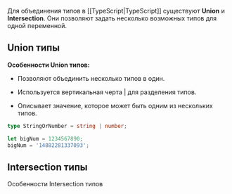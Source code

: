 Для объединения типов в [[TypeScript|TypeScript]] существуют **Union** и **Intersection**. Они позволяют задать несколько возможных типов для одной переменной.

## Union типы

**Особенности Union типов:**

- Позволяют объединить несколько типов в один.

- Используется вертикальная черта | для разделения типов.

- Описывает значение, которое может быть одним из нескольких типов.

```TypeScript
type StringOrNumber = string | number;

let bigNum = 1234567890;
bigNum = '14882281337093';
```

## Intersection типы

Особенности Intersection типов